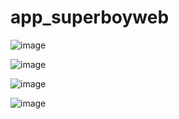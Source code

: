 # app_superboyweb

![image](https://github.com/user-attachments/assets/6d53377e-1637-4cce-846f-b916fde51b65)

![image](https://github.com/user-attachments/assets/78e0089a-d037-4745-8c6d-78467c71d9ce)

![image](https://github.com/user-attachments/assets/f56ecdc4-afe0-45e4-8f56-f03c1e8739c8)

![image](https://github.com/user-attachments/assets/f3f057f0-0317-401b-9338-e0e996b86aed)


